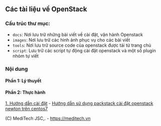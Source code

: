 ## Các tài liệu về OpenStack

### Cấu trúc thư mục:

- `docs`: Nơi lưu trữ những bài viết về cài đặt, vận hành Openstack
- `images`: Nơi lưu trữ các hình ảnh phục vụ cho các bài viết
- `tools`: Nơi lưu trữ source code của openstack được tải từ trang chủ
- `script`: Lưu trữ các script tự động cài đặt openstack và một số plugin nhóm tự viết

### Nội dung

#### Phần 1: Lý thuyết

#### Phần 2: Thực hành 

[1. Hướng dẫn cài đặt](#1) <a name="1"></a>
		- [Hướng dẫn sử dụng packstack cài đặt openstack newton trên centos7](docs/packstack.md)



(C) MediTech JSC,. - https://meditech.vn
